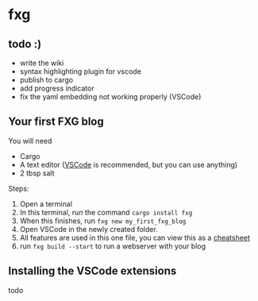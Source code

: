 # fxg

## todo :)

- write the wiki
- syntax highlighting plugin for vscode
- publish to cargo
- add progress indicator
- fix the yaml embedding not working properly (VSCode)

## Your first FXG blog

You will need

- Cargo
- A text editor ([VSCode](https://code.visualstudio.com/) is recommended, but you can use anything)
- 2 tbsp salt

Steps:

1. Open a terminal
2. In this terminal, run the command `cargo install fxg`
3. When this finishes, run `fxg new my_first_fxg_blog`
4. Open VSCode in the newly created folder.
5. All features are used in this one file, you can view this as a [cheatsheet](https://gist.github.com/zTags/ba3f4ef67a1593f1b71fa33edcebaa2e)
6. run `fxg build --start` to run a webserver with your blog

## Installing the VSCode extensions

todo
